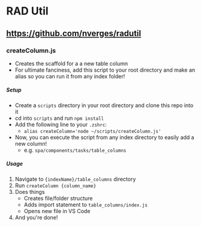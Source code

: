 # RAD Util
https://github.com/nverges/radutil
---

### createColumn.js
- Creates the scaffold for a a new table column
- For ultimate fanciness, add this script to your root directory and make an alias so you can run it from any index folder!


##### Setup
- Create a `scripts` directory in your root directory and clone this repo into it
- cd into `scripts` and run `npm install`
- Add the following line to your `.zshrc`:
  - `alias createColumn='node ~/scripts/createColumn.js'`
- Now, you can execute the script from any index directory to easily add a new column!
  - e.g. `spa/components/tasks/table_columns`

##### Usage
1. Navigate to `{indexName}/table_columns` directory
2. Run `createColumn {column_name}`
3. Does things
   - Creates file/folder structure
   - Adds import statement to `table_columns/index.js` 
   - Opens new file in VS Code
4. And you're done!